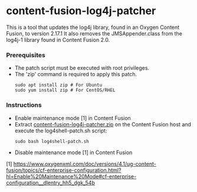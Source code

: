# content-fusion-log4j-patcher

This is a tool that updates the log4j library, found in an Oxygen Content Fusion, to version 2.17.1
It also removes the JMSAppender.class from the log4j-1 library found in Content Fusion 2.0.  

### Prerequisites

- The patch script must be executed with root privileges.
- The 'zip' command is required to apply this patch.
  ```
  sudo apt install zip # For Ubuntu
  sudo yum install zip # For CentOS/RHEL
  ```

### Instructions

- Enable maintenance mode [1] in Content Fusion
- Extract [content-fusion-log4j-patcher.zip](https://github.com/oxygenxml/content-fusion-log4j-patcher/releases/download/1.2.0/content-fusion-log4j-patcher.zip) on the Content Fusion host and execute the log4shell-patch.sh script:
  ```
  sudo bash log4shell-patch.sh
  ```
- Disable maintenance mode [1] in Content Fusion

[1] https://www.oxygenxml.com/doc/versions/4.1/ug-content-fusion/topics/cf-enterprise-configuration.html?hl=Enable%20Maintenance%20Mode#cf-enterprise-configuration__dlentry_hh5_dgk_54b

